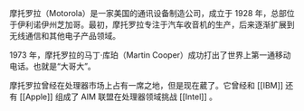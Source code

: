 摩托罗拉（Motorola）是一家美国的通讯设备制造公司，成立于 1928 年，总部位于伊利诺伊州芝加哥。最初，摩托罗拉专注于汽车收音机的生产，后来逐渐扩展到无线通信和其他电子产品领域。

1973 年，摩托罗拉的马丁·库珀（Martin Cooper）成功打出了世界上第一通移动电话。也就是“大哥大”。

摩托罗拉曾经在处理器市场上占有一席之地，但是现在葳了。它曾经和 [[IBM]] 还有 [[Apple]] 组成了 AIM 联盟在处理器领域挑战 [[Intel]] 。
